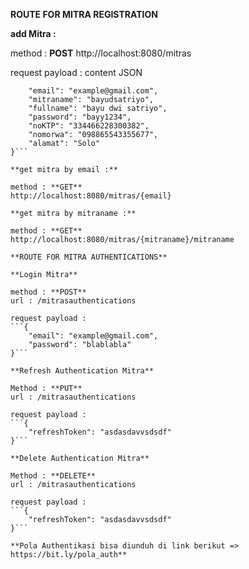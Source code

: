 **ROUTE FOR MITRA REGISTRATION**

**add Mitra :**

method : **POST**
http://localhost:8080/mitras

request payload : content JSON
```{
    "email": "example@gmail.com",
    "mitraname": "bayudsatriyo",
    "fullname": "bayu dwi satriyo",
    "password": "bayy1234",
    "noKTP": "334466228300382",
    "nomorwa": "098865543355677",
    "alamat": "Solo"
}```

**get mitra by email :**

method : **GET**
http://localhost:8080/mitras/{email}

**get mitra by mitraname :**

method : **GET**
http://localhost:8080/mitras/{mitraname}/mitraname

**ROUTE FOR MITRA AUTHENTICATIONS**

**Login Mitra**

method : **POST**
url : /mitrasauthentications

request payload :
```{
    "email": "example@gmail.com",
    "password": "blablabla"
}```

**Refresh Authentication Mitra**

Method : **PUT**
url : /mitrasauthentications

request payload : 
```{
    "refreshToken": "asdasdavvsdsdf"
}```

**Delete Authentication Mitra**

Method : **DELETE**
url : /mitrasauthentications

request payload : 
```{
    "refreshToken": "asdasdavvsdsdf"
}```

**Pola Authentikasi bisa diunduh di link berikut => https://bit.ly/pola_auth**